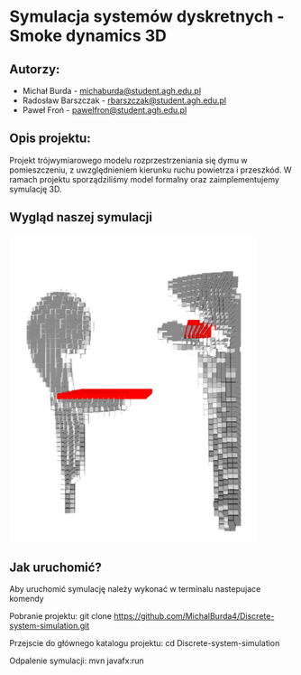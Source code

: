 # Symulacja systemów dyskretnych - Smoke dynamics 3D​

## Autorzy:
- Michał Burda - michaburda@student.agh.edu.pl​
- Radosław Barszczak - rbarszczak@student.agh.edu.pl​
- Paweł Froń - pawelfron@student.agh.edu.pl

## Opis projektu:
Projekt trójwymiarowego modelu rozprzestrzeniania się dymu w pomieszczeniu, z uwzględnieniem kierunku ruchu powietrza i przeszkód.​
W ramach projektu sporządziliśmy model formalny oraz zaimplementujemy symulację 3D.

## Wygląd naszej symulacji
![Screenshot aplikacji](Prezentacje/appscreen.png)

## Jak uruchomić?
Aby uruchomić symulację należy wykonać w terminalu nastepujace komendy

Pobranie projektu:
git clone https://github.com/MichalBurda4/Discrete-system-simulation.git

Przejscie do głównego katalogu projektu:
cd Discrete-system-simulation

Odpalenie symulacji:
mvn javafx:run
